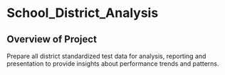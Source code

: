 # School_District_Analysis

## Overview of Project
Prepare all district standardized test data for analysis, reporting and presentation to provide insights about performance trends and patterns.  
